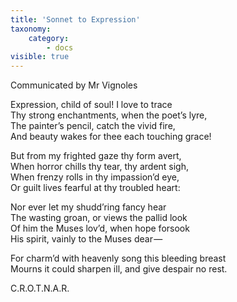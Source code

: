 ```yaml
---
title: 'Sonnet to Expression'
taxonomy:
    category:
        - docs
visible: true
---
```


<div class="author">Communicated by Mr Vignoles</div>

Expression, child of soul! I love to trace  
Thy strong enchantments, when the poet’s lyre,  
The painter’s pencil, catch the vivid fire,  
And beauty wakes for thee each touching grace!

But from my frighted gaze thy form avert,  
When horror chills thy tear, thy ardent sigh,  
When frenzy rolls in thy impassion’d eye,  
Or guilt lives fearful at thy troubled heart:

Nor ever let my shudd’ring fancy hear  
The wasting groan, or views the pallid look  
Of him the Muses lov’d, when hope forsook  
His spirit, vainly to the Muses dear — 

For charm’d with heavenly song this bleeding breast  
Mourns it could sharpen ill, and give despair no rest.

C.R.O.T.N.A.R.